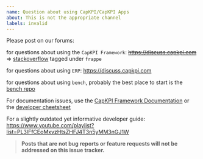 ```yaml
---
name: Question about using CapKPI/CapKPI Apps
about: This is not the appropriate channel
labels: invalid
---
```


Please post on our forums:

for questions about using the `CapKPI Framework`: ~~https://discuss.capkpi.com~~ => [stackoverflow](https://stackoverflow.com/questions/tagged/frappe) tagged under `frappe`

for questions about using `ERP`: https://discuss.capkpi.com

for questions about using `bench`, probably the best place to start is the [bench repo](https://github.com/frappe/bench)

For documentation issues, use the [CapKPI Framework Documentation](https://frappeframework.com/docs) or the [developer cheetsheet](https://github.com/frappe/frappe/wiki/Developer-Cheatsheet)

For a slightly outdated yet informative developer guide: https://www.youtube.com/playlist?list=PL3lFfCEoMxvzHtsZHFJ4T3n5yMM3nGJ1W

> **Posts that are not bug reports or feature requests will not be addressed on this issue tracker.**